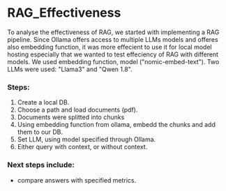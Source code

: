 # RAG_Effectiveness

To analyse the effectiveness of RAG, we started with implementing a RAG pipeline. Since Ollama offers access to multiple LLMs models and offeres also embedding function, it was more effecient to use it for local model hosting especially that we wanted to test effeciency of RAG with different models. We used embedding function, model ("nomic-embed-text"). Two LLMs were used: "Llama3" and "Qwen 1.8".

### Steps:
1. Create a local DB.
2. Choose a path and load documents (pdf).
3. Documents were splitted into chunks
4. Using embedding function from ollama, embedd the chunks and add them to our DB.
5. Set LLM, using model specified through Ollama.
6. Either query with context, or without context.

### Next steps include:
* compare answers with specified metrics.
